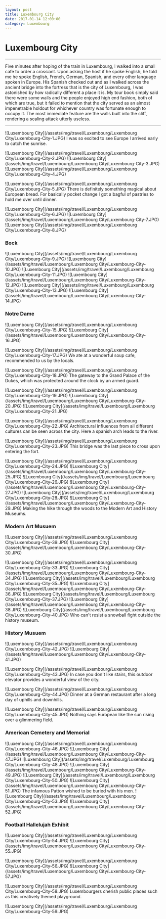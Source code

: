 ```yaml
---
layout: post
title: Luxembourg City
date: 2017-01-14 12:00:00
category: Luxembourg
---
```


# Luxembourg City

---

Five minutes after hoping of the train in Luxembourg, I walked into a small cafe to order a crossiant. Upon asking the host if he spoke English, he told me he spoke English, French, German, Spanish, and every other language spoken in Europe. His Spanish checked out and as I walked across the ancient bridge into the fortress that is the city of Luxembourg, I was astonished by how radically different a place it is. My tour book simply said there were some walls and the people enjoyed high end fashion, both of which are true, but it failed to mention that the city served as an almost impenetrable holdout for whichever country was fortunate enough to occupy it. The most immediate feature are the walls built into the cliff, rendering a scaling attack utterly useless.

---

![Luxembourg City](/assets/img/travel/Luxembourg/Luxembourg City/Luxembourg-City-1.JPG)
I was so excited to see Europe I arrived early to catch the sunrise.

![Luxembourg City](/assets/img/travel/Luxembourg/Luxembourg City/Luxembourg-City-2.JPG)
![Luxembourg City](/assets/img/travel/Luxembourg/Luxembourg City/Luxembourg-City-3.JPG)
![Luxembourg City](/assets/img/travel/Luxembourg/Luxembourg City/Luxembourg-City-4.JPG)

![Luxembourg City](/assets/img/travel/Luxembourg/Luxembourg City/Luxembourg-City-5.JPG)
There is definitely something magical about European bread. For basically pocket change I got a bagful of pastries to hold me over until dinner.

![Luxembourg City](/assets/img/travel/Luxembourg/Luxembourg City/Luxembourg-City-6.JPG)
![Luxembourg City](/assets/img/travel/Luxembourg/Luxembourg City/Luxembourg-City-7.JPG)
![Luxembourg City](/assets/img/travel/Luxembourg/Luxembourg City/Luxembourg-City-8.JPG)

### Bock
![Luxembourg City](/assets/img/travel/Luxembourg/Luxembourg City/Luxembourg-City-9.JPG)
![Luxembourg City](/assets/img/travel/Luxembourg/Luxembourg City/Luxembourg-City-10.JPG)
![Luxembourg City](/assets/img/travel/Luxembourg/Luxembourg City/Luxembourg-City-11.JPG)
![Luxembourg City](/assets/img/travel/Luxembourg/Luxembourg City/Luxembourg-City-12.JPG)
![Luxembourg City](/assets/img/travel/Luxembourg/Luxembourg City/Luxembourg-City-13.JPG)
![Luxembourg City](/assets/img/travel/Luxembourg/Luxembourg City/Luxembourg-City-14.JPG)

### Notre Dame
![Luxembourg City](/assets/img/travel/Luxembourg/Luxembourg City/Luxembourg-City-15.JPG)
![Luxembourg City](/assets/img/travel/Luxembourg/Luxembourg City/Luxembourg-City-16.JPG)

![Luxembourg City](/assets/img/travel/Luxembourg/Luxembourg City/Luxembourg-City-17.JPG)
We ate at a wonderful soup cafe, recommended to us by the locals.

![Luxembourg City](/assets/img/travel/Luxembourg/Luxembourg City/Luxembourg-City-18.JPG)
The gateway to the Grand Palace of the Dukes, which was protected around the clock by an armed guard.

![Luxembourg City](/assets/img/travel/Luxembourg/Luxembourg City/Luxembourg-City-19.JPG)
![Luxembourg City](/assets/img/travel/Luxembourg/Luxembourg City/Luxembourg-City-20.JPG)
![Luxembourg City](/assets/img/travel/Luxembourg/Luxembourg City/Luxembourg-City-21.JPG)

![Luxembourg City](/assets/img/travel/Luxembourg/Luxembourg City/Luxembourg-City-22.JPG)
Architectural influences from all different cultures can be seen across the city. Here a spanish arch leads to the river.

![Luxembourg City](/assets/img/travel/Luxembourg/Luxembourg City/Luxembourg-City-23.JPG)
This bridge was the last piece to cross upon entering the fort.

![Luxembourg City](/assets/img/travel/Luxembourg/Luxembourg City/Luxembourg-City-24.JPG)
![Luxembourg City](/assets/img/travel/Luxembourg/Luxembourg City/Luxembourg-City-25.JPG)
![Luxembourg City](/assets/img/travel/Luxembourg/Luxembourg City/Luxembourg-City-26.JPG)
![Luxembourg City](/assets/img/travel/Luxembourg/Luxembourg City/Luxembourg-City-27.JPG)
![Luxembourg City](/assets/img/travel/Luxembourg/Luxembourg City/Luxembourg-City-28.JPG)
![Luxembourg City](/assets/img/travel/Luxembourg/Luxembourg City/Luxembourg-City-29.JPG)
Making the hike through the woods to the Modern Art and History Museums.

### Modern Art Musuem
![Luxembourg City](/assets/img/travel/Luxembourg/Luxembourg City/Luxembourg-City-39.JPG)
![Luxembourg City](/assets/img/travel/Luxembourg/Luxembourg City/Luxembourg-City-30.JPG)
<!--![Luxembourg City](/blog/images/Luxembourg/Luxembourg City/Luxembourg-City-31.JPG)-->
<!--![Luxembourg City](/blog/images/Luxembourg/Luxembourg City/Luxembourg-City-32.JPG)-->
![Luxembourg City](/assets/img/travel/Luxembourg/Luxembourg City/Luxembourg-City-33.JPG)
![Luxembourg City](/assets/img/travel/Luxembourg/Luxembourg City/Luxembourg-City-34.JPG)
![Luxembourg City](/assets/img/travel/Luxembourg/Luxembourg City/Luxembourg-City-35.JPG)
![Luxembourg City](/assets/img/travel/Luxembourg/Luxembourg City/Luxembourg-City-36.JPG)
![Luxembourg City](/assets/img/travel/Luxembourg/Luxembourg City/Luxembourg-City-37.JPG)
![Luxembourg City](/assets/img/travel/Luxembourg/Luxembourg City/Luxembourg-City-38.JPG)
![Luxembourg City](/assets/img/travel/Luxembourg/Luxembourg City/Luxembourg-City-40.JPG)
Who can't resist a snowball fight outside the history museum. 

### History Musuem
![Luxembourg City](/assets/img/travel/Luxembourg/Luxembourg City/Luxembourg-City-42.JPG)
![Luxembourg City](/assets/img/travel/Luxembourg/Luxembourg City/Luxembourg-City-41.JPG)

![Luxembourg City](/assets/img/travel/Luxembourg/Luxembourg City/Luxembourg-City-43.JPG)
In case you don't like stairs, this outdoor elevator provides a wonderful view of the city.

![Luxembourg City](/assets/img/travel/Luxembourg/Luxembourg City/Luxembourg-City-44.JPG)
Dinner at a German restaurant after a long day of uphills and downhills.

![Luxembourg City](/assets/img/travel/Luxembourg/Luxembourg City/Luxembourg-City-45.JPG)
Nothing says European like the sun rising over a glimmering field.

### American Cemetery and Memorial
![Luxembourg City](/assets/img/travel/Luxembourg/Luxembourg City/Luxembourg-City-46.JPG)
![Luxembourg City](/assets/img/travel/Luxembourg/Luxembourg City/Luxembourg-City-47.JPG)
![Luxembourg City](/assets/img/travel/Luxembourg/Luxembourg City/Luxembourg-City-48.JPG)
![Luxembourg City](/assets/img/travel/Luxembourg/Luxembourg City/Luxembourg-City-49.JPG)
![Luxembourg City](/assets/img/travel/Luxembourg/Luxembourg City/Luxembourg-City-50.JPG)
![Luxembourg City](/assets/img/travel/Luxembourg/Luxembourg City/Luxembourg-City-51.JPG)
The infamous Patton wished to be buried with his men.
![Luxembourg City](/assets/img/travel/Luxembourg/Luxembourg City/Luxembourg-City-53.JPG)
![Luxembourg City](/assets/img/travel/Luxembourg/Luxembourg City/Luxembourg-City-52.JPG)

### Football Hallelujah Exhibit
![Luxembourg City](/assets/img/travel/Luxembourg/Luxembourg City/Luxembourg-City-54.JPG)
![Luxembourg City](/assets/img/travel/Luxembourg/Luxembourg City/Luxembourg-City-55.JPG)

![Luxembourg City](/assets/img/travel/Luxembourg/Luxembourg City/Luxembourg-City-56.JPG)
![Luxembourg City](/assets/img/travel/Luxembourg/Luxembourg City/Luxembourg-City-57.JPG)

![Luxembourg City](/assets/img/travel/Luxembourg/Luxembourg City/Luxembourg-City-58.JPG)
Luxembourgers cherish public places such as this creatively themed playground.

![Luxembourg City](/assets/img/travel/Luxembourg/Luxembourg City/Luxembourg-City-59.JPG)




